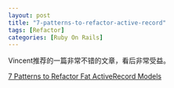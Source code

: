 ```yaml
---
layout: post
title: "7-patterns-to-refactor-active-record"
tags: [Refactor]
categories: [Ruby On Rails]
---
```


Vincent推荐的一篇非常不错的文章，看后非常受益。

[7 Patterns to Refactor Fat ActiveRecord Models](http://blog.codeclimate.com/blog/2012/10/17/7-ways-to-decompose-fat-activerecord-models/)